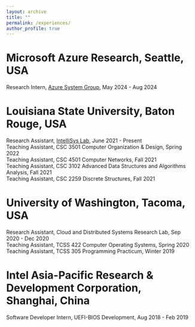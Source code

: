 ```yaml
---
layout: archive
title: ""
permalink: /experiences/
author_profile: true
---
```


# Microsoft Azure Research, Seattle, USA
Research Intern, [Azure System Group](https://www.microsoft.com/en-us/research/group/azure-research-systems/), May 2024 - Aug 2024  

# Louisiana State University, Baton Rouge, USA

Research Assistant, [IntelliSys Lab](https://intellisys.haow.ca/), June 2021 - Present  
Teaching Assistant, CSC 3501 Computer Organization & Design, Spring 2022  
Teaching Assistant, CSC 4501 Computer Networks, Fall 2021  
Teaching Assistant, CSC 3102 Advanced Data Structures and Algorithms Analysis, Fall 2021  
Teaching Assistant, CSC 2259 Discrete Structures, Fall 2021  

# University of Washington, Tacoma, USA

Research Assistant, Cloud and Distributed Systems Research Lab, Sep 2020 - Dec 2020  
Teaching Assistant, TCSS 422 Computer Operating Systems, Spring 2020  
Teaching Assistant, TCSS 305 Programming Practicum, Winter 2019  

# Intel Asia-Pacific Research & Development Corporation, Shanghai, China

Software Developer Intern, UEFI-BIOS Development, Aug 2018 - Feb 2019

